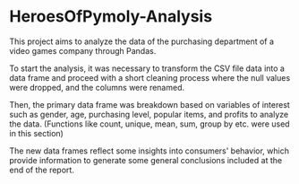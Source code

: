 # HeroesOfPymoly-Analysis

This project aims to analyze the data of the purchasing department of a video games company through Pandas.

To start the analysis, it was necessary to transform the CSV file data into a data frame and proceed with a short cleaning process where the null values were dropped, and the columns were renamed. 

Then, the primary data frame was breakdown based on variables of interest such as gender, age, purchasing level, popular items, and profits to analyze the data. (Functions like count, unique, mean, sum, group by etc. were used in this section)

The new data frames reflect some insights into consumers' behavior, which provide information to generate some general conclusions included at the end of the report. 

